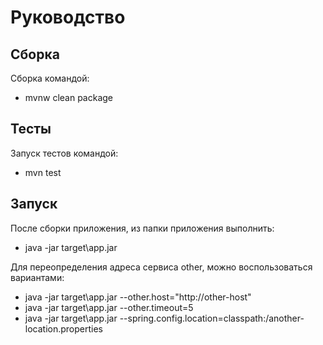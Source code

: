 # Руководство

## Сборка

Сборка командой:
* mvnw clean package

## Тесты

Запуск тестов командой:
* mvn test

## Запуск

После сборки приложения, из папки приложения выполнить:
* java -jar target\app.jar

Для переопределения адреса сервиса other, можно воспользоваться вариантами:
* java -jar target\app.jar --other.host="http://other-host"
* java -jar target\app.jar --other.timeout=5
* java -jar target\app.jar --spring.config.location=classpath:/another-location.properties
